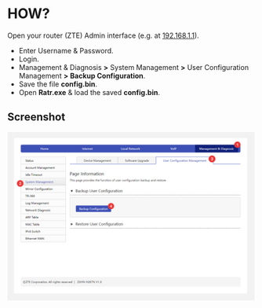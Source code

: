 # HOW?

Open your router (ZTE) Admin interface (e.g. at [192.168.1.1](http://192.168.1.1)).  

* Enter Username & Password.
* Login.
* Management & Diagnosis **>** System Management **>** User Configuration Management **>** **Backup Configuration**.
* Save the file **config.bin**.
* Open **Ratr.exe** & load the saved **config.bin**.

## Screenshot

[![how](./.assets/how.png)](#)